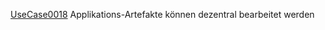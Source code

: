[UseCase0018](https://github.com/DomainDrivenArchitecture/ddaRequirement/blob/master/de/requirements/UseCase0018.md)  Applikations-Artefakte können dezentral bearbeitet werden